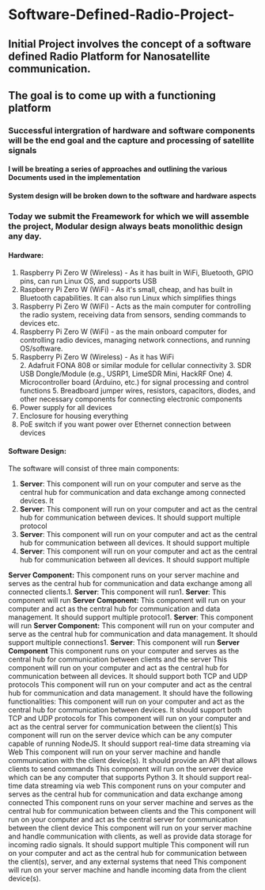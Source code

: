 # Software-Defined-Radio-Project-
## Initial Project involves the concept of a software defined Radio Platform for Nanosatellite communication. 
## The goal is to come up with a functioning platform 
### Successful intergration of hardware and software components will be the end goal and the capture and processing of satellite signals
#### I will be breating a series of approaches and outlining the various Documents used in the implementation 
#### System design will be broken down to the software and hardware aspects 

### Today we submit the Freamework for which we will assemble the project, Modular design always beats monolithic design any day. 

####  Hardware:
1. Raspberry Pi Zero W (Wireless) - As it has built in WiFi, Bluetooth, GPIO pins, can run Linux OS, and supports USB
1. Raspberry Pi Zero W (WiFi) - As it's small, cheap, and has built in Bluetooth capabilities. It can also run Linux which simplifies things
1. Raspberry Pi Zero W (WiFi) - Acts as the main computer for controlling the radio system, receiving data from sensors, sending commands to devices etc.
1. Raspberry Pi Zero W (WiFi) - as the main onboard computer for controlling radio devices, managing network connections, and running OS/software.
1. Raspberry Pi Zero W (Wireless) - As it has WiFi  
    2. Adafruit FONA 808 or similar module for cellular connectivity
    3. SDR USB Dongle/Module (e.g., USRP1, LimeSDR Mini, HackRF One)
    4. Microcontroller board (Arduino, etc.) for signal processing and control functions
    5. Breadboard jumper wires, resistors, capacitors, diodes, and other necessary components for connecting electronic components
5. Power supply for all devices
6. Enclosure for housing everything     
7. PoE switch if you want power over Ethernet connection between devices

#### Software Design:
The software will consist of three main components:
1. **Server**: This component will run on your computer and serve as the central hub for communication and data exchange among connected devices. It
1. **Server**: This component will run on your computer and act as the central hub for communication between devices. It should support multiple protocol
1. **Server**: This component will   run on your computer and act as the central hub for communication between all devices. It should support multiple
1. **Server**: This component will run on your computer and act as the central hub for communication between all devices. It should support multiple

**Server Component:** This component runs on your server machine and serves as the central hub for communication and data exchange among all connected clients.1. **Server**: This component will run1. **Server**: This component will run
**Server Component:** This component will run on your computer and act as the central hub for communication and data management. It should support multiple protocol1. **Server**: This component will run
**Server Component:** This component will run on your computer and serve as the central hub for communication and data management. It should support multiple connections1. **Server**: This component will run
**Server Component**
This component runs on your computer and serves as the central hub for communication between clients and the server
This component will run on your computer and act as the central hub for communication between all devices. It should support both TCP and UDP protocols
This component will run on your computer and act as the central hub for communication and data management. It should have the following functionalities:
This component will run on your computer and act as the central hub for communication between devices. It should support both TCP and UDP protocols for
This component will run on your computer and act     as the central server for communication between the client(s)
This component will run on the server device which can be any computer capable of running NodeJS.        It should support real-time data streaming via Web
This component will run on your server machine and handle communication with the client device(s). It should provide an API that allows clients to send commands
This component will run on the server device which can be any computer that supports Python 3. It should support real-time data streaming via web
This component runs on your computer and serves as the central hub for communication and data exchange among connected
This component runs on your server machine and serves as the central hub for communication between clients and the
This component will run on your computer and act as the central server for communication between the client device
This component will run on your server machine and handle communication with clients, as well as provide data storage for incoming radio signals. It should support multiple
This component will run on your computer and act as the central hub for communication between the client(s), server, and any external systems that need
This component will run on your server machine and handle incoming data from the client device(s).
